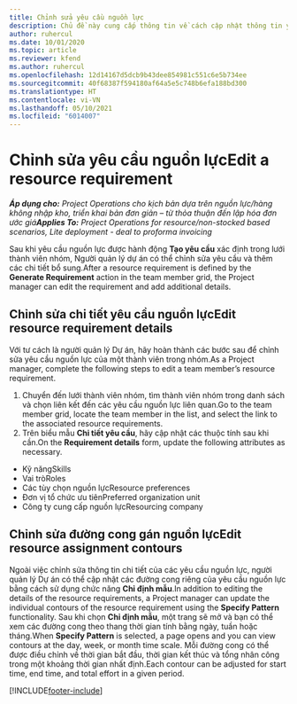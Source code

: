 ```yaml
---
title: Chỉnh sửa yêu cầu nguồn lực
description: Chủ đề này cung cấp thông tin về cách cập nhật thông tin yêu cầu nguồn lực.
author: ruhercul
ms.date: 10/01/2020
ms.topic: article
ms.reviewer: kfend
ms.author: ruhercul
ms.openlocfilehash: 12d14167d5dcb9b43dee854981c551c6e5b734ee
ms.sourcegitcommit: 40f68387f594180af64a5e5c748b6efa188bd300
ms.translationtype: HT
ms.contentlocale: vi-VN
ms.lasthandoff: 05/10/2021
ms.locfileid: "6014007"
---
```

# <a name="edit-a-resource-requirement"></a><span data-ttu-id="74682-103">Chỉnh sửa yêu cầu nguồn lực</span><span class="sxs-lookup"><span data-stu-id="74682-103">Edit a resource requirement</span></span>

<span data-ttu-id="74682-104">_**Áp dụng cho:** Project Operations cho kịch bản dựa trên nguồn lực/hàng không nhập kho, triển khai bản đơn giản – từ thỏa thuận đến lập hóa đơn ước giá_</span><span class="sxs-lookup"><span data-stu-id="74682-104">_**Applies To:** Project Operations for resource/non-stocked based scenarios, Lite deployment - deal to proforma invoicing_</span></span>

<span data-ttu-id="74682-105">Sau khi yêu cầu nguồn lực được hành động **Tạo yêu cầu** xác định trong lưới thành viên nhóm, Người quản lý dự án có thể chỉnh sửa yêu cầu và thêm các chi tiết bổ sung.</span><span class="sxs-lookup"><span data-stu-id="74682-105">After a resource requirement is defined by the **Generate Requirement** action in the team member grid, the Project manager can edit the requirement and add additional details.</span></span>

## <a name="edit-resource-requirement-details"></a><span data-ttu-id="74682-106">Chỉnh sửa chi tiết yêu cầu nguồn lực</span><span class="sxs-lookup"><span data-stu-id="74682-106">Edit resource requirement details</span></span>

<span data-ttu-id="74682-107">Với tư cách là người quản lý Dự án, hãy hoàn thành các bước sau để chỉnh sửa yêu cầu nguồn lực của một thành viên trong nhóm.</span><span class="sxs-lookup"><span data-stu-id="74682-107">As a Project manager, complete the following steps to edit a team member’s resource requirement.</span></span>

1. <span data-ttu-id="74682-108">Chuyển đến lưới thành viên nhóm, tìm thành viên nhóm trong danh sách và chọn liên kết đến các yêu cầu nguồn lực liên quan.</span><span class="sxs-lookup"><span data-stu-id="74682-108">Go to the team member grid, locate the team member in the list, and select the link to the associated resource requirements.</span></span>
2. <span data-ttu-id="74682-109">Trên biểu mẫu **Chi tiết yêu cầu**, hãy cập nhật các thuộc tính sau khi cần.</span><span class="sxs-lookup"><span data-stu-id="74682-109">On the **Requirement details** form, update the following attributes as necessary.</span></span>

- <span data-ttu-id="74682-110">Kỹ năng</span><span class="sxs-lookup"><span data-stu-id="74682-110">Skills</span></span>
- <span data-ttu-id="74682-111">Vai trò</span><span class="sxs-lookup"><span data-stu-id="74682-111">Roles</span></span>
- <span data-ttu-id="74682-112">Các tùy chọn nguồn lực</span><span class="sxs-lookup"><span data-stu-id="74682-112">Resource preferences</span></span>
- <span data-ttu-id="74682-113">Đơn vị tổ chức ưu tiên</span><span class="sxs-lookup"><span data-stu-id="74682-113">Preferred organization unit</span></span>
- <span data-ttu-id="74682-114">Công ty cung cấp nguồn lực</span><span class="sxs-lookup"><span data-stu-id="74682-114">Resourcing company</span></span>

## <a name="edit-resource-assignment-contours"></a><span data-ttu-id="74682-115">Chỉnh sửa đường cong gán nguồn lực</span><span class="sxs-lookup"><span data-stu-id="74682-115">Edit resource assignment contours</span></span>

<span data-ttu-id="74682-116">Ngoài việc chỉnh sửa thông tin chi tiết của các yêu cầu nguồn lực, người quản lý Dự án có thể cập nhật các đường cong riêng của yêu cầu nguồn lực bằng cách sử dụng chức năng **Chỉ định mẫu**.</span><span class="sxs-lookup"><span data-stu-id="74682-116">In addition to editing the details of the resource requirements, a Project manager can update the individual contours of the resource requirement using the **Specify Pattern** functionality.</span></span> <span data-ttu-id="74682-117">Sau khi chọn **Chỉ định mẫu**, một trang sẽ mở và bạn có thể xem các đường cong theo thang thời gian tính bằng ngày, tuần hoặc tháng.</span><span class="sxs-lookup"><span data-stu-id="74682-117">When **Specify Pattern** is selected, a page opens and you can view contours at the day, week, or month time scale.</span></span> <span data-ttu-id="74682-118">Mỗi đường cong có thể được điều chỉnh về thời gian bắt đầu, thời gian kết thúc và tổng nhân công trong một khoảng thời gian nhất định.</span><span class="sxs-lookup"><span data-stu-id="74682-118">Each contour can be adjusted for start time, end time, and total effort in a given period.</span></span>

[!INCLUDE[footer-include](../includes/footer-banner.md)]